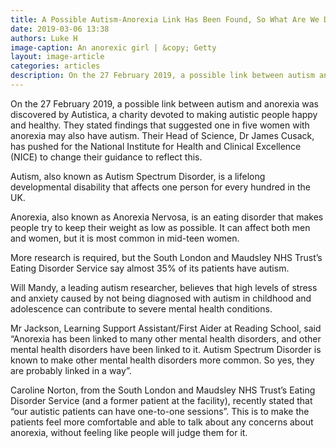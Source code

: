 ```yaml
---
title: A Possible Autism-Anorexia Link Has Been Found, So What Are We Doing About It?
date: 2019-03-06 13:38
authors: Luke H
image-caption: An anorexic girl | &copy; Getty
layout: image-article
categories: articles
description: On the 27 February 2019, a possible link between autism and anorexia was discovered by Autistica, a charity devoted to making autistic people happy and healthy. They stated findings that suggested one in five women with anorexia may also have autism. Their Head of Science, Dr James Cusack, has pushed for the National Institute for Health and Clinical Excellence (NICE) to change their guidance to reflect this.
---
```


On the 27 February 2019, a possible link between autism and anorexia was discovered by Autistica, a charity devoted to making autistic people happy and healthy. They stated findings that suggested one in five women with anorexia may also have autism. Their Head of Science, Dr James Cusack, has pushed for the National Institute for Health and Clinical Excellence (NICE) to change their guidance to reflect this.

Autism, also known as Autism Spectrum Disorder, is a lifelong developmental disability that affects one person for every hundred in the UK.

Anorexia, also known as Anorexia Nervosa, is an eating disorder that makes people try to keep their weight as low as possible. It can affect both men and women, but it is most common in mid-teen women.

More research is required, but the South London and Maudsley NHS Trust’s Eating Disorder Service say almost 35% of its patients have autism.

Will Mandy, a leading autism researcher, believes that high levels of stress and anxiety caused by not being diagnosed with autism in childhood and adolescence can contribute to severe mental health conditions.

Mr Jackson, Learning Support Assistant/First Aider at Reading School, said “Anorexia has been linked to many other mental health disorders, and other mental health disorders have been linked to it. Autism Spectrum Disorder is known to make other mental health disorders more common. So yes, they are probably linked in a way”.

Caroline Norton, from the South London and Maudsley NHS Trust’s Eating Disorder Service (and a former patient at the facility), recently stated that “our autistic patients can have one-to-one sessions”. This is to make the patients feel more comfortable and able to talk about any concerns about anorexia, without feeling like people will judge them for it.
